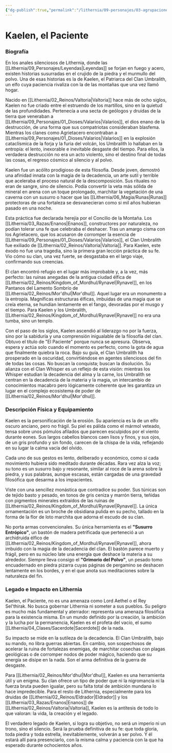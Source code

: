 ```yaml
---
{"dg-publish":true,"permalink":"/lithernia/09-personajes/03-agrupaciones/clan-umbralith/kaelen-el-paciente/","tags":["lithernia","personajes","clan","umbralith","Mor'dhul","elfo oscuro","patriarca","Druida","hereje"]}
---
```


# Kaelen, el Paciente

### Biografía

En los anales silenciosos de Lithernia, donde las [[Lithernia/09_Personajes/Leyendas\|Leyendas]] se forjan en fuego y acero, existen historias susurradas en el crujido de la piedra y el murmullo del polvo. Una de esas historias es la de Kaelen, el Patriarca del Clan Umbralith, un elfo cuya paciencia rivaliza con la de las montañas que una vez llamó hogar.

Nacido en [[Lithernia/02_Reinos/Valtoria\|Valtoria]] hace más de ocho siglos, Kaelen no fue criado entre el estruendo de los martillos, sino en la quietud de las profundidades. Pertenecía a una secta de geólogos y druidas de la tierra que veneraban a [[Lithernia/09_Personajes/01_Dioses/Valarios\|Valarios]], el dios enano de la destrucción, de una forma que sus compatriotas consideraban blasfema. Mientras los clanes como Agrietacero encontraban a [[Lithernia/09_Personajes/01_Dioses/Valarios\|Valarios]] en la explosión cataclísmica de la forja y la furia del volcán, los Umbralith lo hallaban en la entropía: el lento, inexorable e inevitable desgaste del tiempo. Para ellos, la verdadera destrucción no era un acto violento, sino el destino final de todas las cosas, el regreso cósmico al silencio y al polvo.

Kaelen fue un acólito prodigioso de esta filosofía. Desde joven, demostró una afinidad innata con la magia de la decadencia, un arte sutil y terrible que aceleraba el proceso natural de la descomposición. Sus rituales no eran de sangre, sino de silencio. Podía convertir la veta más sólida de mineral en arena con un toque prolongado, marchitar la vegetación de una caverna con un susurro o hacer que las [[Lithernia/06_Magia/Runas\|Runas]] protectoras de una fortaleza se desvanecieran como si mil años hubieran pasado en una noche.

Esta práctica fue declarada herejía por el Concilio de la Montaña. Los [[Lithernia/03_Razas/Enanos\|Enanos]], constructores por naturaleza, no podían tolerar una fe que celebraba el deshacer. Tras un amargo cisma con los Agrietacero, que los acusaron de corromper la esencia de [[Lithernia/09_Personajes/01_Dioses/Valarios\|Valarios]], el Clan Umbralith fue exiliado de [[Lithernia/02_Reinos/Valtoria\|Valtoria]]. Para Kaelen, este éxodo no fue una tragedia, sino la primera gran lección práctica de su fe. Vio cómo su clan, una vez fuerte, se desgastaba en el largo viaje, confirmando sus creencias.

El clan encontró refugio en el lugar más improbable y, a la vez, más perfecto: las ruinas anegadas de la antigua ciudad élfica de [[Lithernia/02_Reinos/Kingdom_of_Mordhul/Rynavel\|Rynavel]], en los Pantanos del Lamento Sombrío de [[Lithernia/02_Reinos/Mor'dhul\|Mor'dhul]]. Aquel lugar era un monumento a la entropía. Magníficas estructuras élficas, imbuidas de una magia que se creía eterna, se hundían lentamente en el fango, devoradas por el musgo y el tiempo. Para Kaelen y los Umbralith, [[Lithernia/02_Reinos/Kingdom_of_Mordhul/Rynavel\|Rynavel]] no era una tumba, sino un templo.

Con el paso de los siglos, Kaelen ascendió al liderazgo no por la fuerza, sino por la sabiduría y una comprensión inigualable de la filosofía del clan. Obtuvo el título de "El Paciente" porque nunca se apresura. Observa, espera y actúa solo cuando el momento es perfecto, como la gota de agua que finalmente quiebra la roca. Bajo su guía, el Clan Umbralith ha prosperado en la oscuridad, convirtiéndose en agentes silenciosos del fin de todas las cosas. No buscan la conquista; buscan la disolución. Su alianza con el Clan Whisper es un reflejo de esta visión: mientras los Whisper estudian la decadencia del alma y la carne, los Umbralith se centran en la decadencia de la materia y la magia, un intercambio de conocimientos macabro pero lógicamente coherente que les garantiza un lugar en el complejo ecosistema de poder de [[Lithernia/02_Reinos/Mor'dhul\|Mor'dhul]].

### Descripción Física y Equipamiento

Kaelen es la personificación de la erosión. Su apariencia es la de un elfo oscuro anciano, pero no frágil. Su piel es pálida como el mármol veteado, tensa sobre unos pómulos afilados que parecen esculpidos por el viento durante eones. Sus largos cabellos blancos caen lisos y finos, y sus ojos, de un gris profundo y sin fondo, carecen de la chispa de la vida, reflejando en su lugar la calma vacía del olvido.

Cada uno de sus gestos es lento, deliberado y económico, como si cada movimiento hubiera sido meditado durante décadas. Rara vez alza la voz; su tono es un susurro bajo y resonante, similar al roce de la arena sobre la piedra, y sus palabras, aunque escasas, están cargadas de una gravedad filosófica que desarma a los impacientes.

Viste con una sencillez monástica que contradice su poder. Sus túnicas son de tejido basto y pesado, en tonos de gris ceniza y marrón tierra, teñidas con pigmentos minerales extraídos de las ruinas de [[Lithernia/02_Reinos/Kingdom_of_Mordhul/Rynavel\|Rynavel]]. La única ornamentación es un broche de obsidiana pulida en su pecho, tallado en la forma de la flor de loto marchita que adorna el escudo de su clan.

No porta armas convencionales. Su única herramienta es el **"Susurro Entrópico"**, un bastón de madera petrificada que perteneció a un archidruida élfico de [[Lithernia/02_Reinos/Kingdom_of_Mordhul/Rynavel\|Rynavel]], ahora imbuido con la magia de la decadencia del clan. El bastón parece muerto y frágil, pero en su núcleo late una energía que deshace la materia a su alrededor. Siempre lleva consigo el **"Grimorio del Polvo"**, un pesado tomo encuadernado en piedra pizarra cuyas páginas de pergamino se deshacen lentamente en los bordes, y en el que anota sus meditaciones sobre la naturaleza del fin.

### Legado e Impacto en Lithernia

Kaelen, el Paciente, no es una amenaza como Lord Aethel o el Rey Sel'thirak. No busca gobernar Lithernia ni someter a sus pueblos. Su peligro es mucho más fundamental y aterrador: representa una amenaza filosófica para la existencia misma. En un mundo definido por la creación, la ambición y la lucha por la permanencia, Kaelen es el profeta del vacío, el sumo [[Lithernia/04_Clases/Sacerdote\|Sacerdote]] de la nada.

Su impacto se mide en la sutileza de la decadencia. El Clan Umbralith, bajo su mando, no libra guerras abiertas. En cambio, son sospechosos de acelerar la ruina de fortalezas enemigas, de marchitar cosechas con plagas geológicas o de corromper nodos de poder mágico, haciendo que su energía se disipe en la nada. Son el arma definitiva de la guerra de desgaste.

Para [[Lithernia/02_Reinos/Mor'dhul\|Mor'dhul]], Kaelen es una herramienta útil y un enigma. Su clan ofrece un tipo de poder que ni la nigromancia ni la fuerza bruta pueden igualar, pero su falta total de ambición mundana lo hace impredecible. Para el resto de Lithernia, especialmente para los druidas de [[Lithernia/02_Reinos/Eldrador\|Eldrador]] y los [[Lithernia/03_Razas/Enanos\|Enanos]] de [[Lithernia/02_Reinos/Valtoria\|Valtoria]], Kaelen es la antítesis de todo lo que valoran: la vida, la creación y el legado.

El verdadero legado de Kaelen, si logra su objetivo, no será un imperio ni un trono, sino el silencio. Será la prueba definitiva de su fe: que toda gloria, toda piedra y toda estrella, inevitablemente, volverán a ser polvo. Y él estará allí para presenciarlo, con la misma calma y paciencia con la que ha esperado durante ochocientos años.
